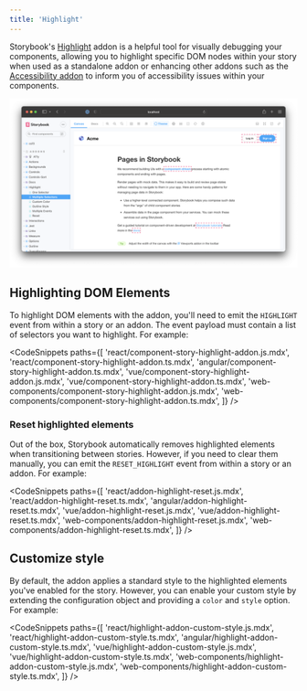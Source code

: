 ```yaml
---
title: 'Highlight'
---
```


Storybook's [Highlight](https://storybook.js.org/addons/@storybook/addon-highlight/) addon is a helpful tool for visually debugging your components, allowing you to highlight specific DOM nodes within your story when used as a standalone addon or enhancing other addons such as the [Accessibility addon](https://storybook.js.org/addons/@storybook/addon-a11y/) to inform you of accessibility issues within your components.

![Story with highlighted elements](./highlight.png)

## Highlighting DOM Elements

To highlight DOM elements with the addon, you'll need to emit the `HIGHLIGHT` event from within a story or an addon. The event payload must contain a list of selectors you want to highlight. For example:

<!-- prettier-ignore-start -->

<CodeSnippets
  paths={[
    'react/component-story-highlight-addon.js.mdx',
    'react/component-story-highlight-addon.ts.mdx',
    'angular/component-story-highlight-addon.ts.mdx',
    'vue/component-story-highlight-addon.js.mdx',
    'vue/component-story-highlight-addon.ts.mdx',
    'web-components/component-story-highlight-addon.js.mdx',
    'web-components/component-story-highlight-addon.ts.mdx',
  ]}
/>

<!-- prettier-ignore-end -->

### Reset highlighted elements

Out of the box, Storybook automatically removes highlighted elements when transitioning between stories. However, if you need to clear them manually, you can emit the `RESET_HIGHLIGHT` event from within a story or an addon. For example:

<!-- prettier-ignore-start -->

<CodeSnippets
  paths={[
    'react/addon-highlight-reset.js.mdx',
    'react/addon-highlight-reset.ts.mdx',
    'angular/addon-highlight-reset.ts.mdx',
    'vue/addon-highlight-reset.js.mdx',
    'vue/addon-highlight-reset.ts.mdx',
    'web-components/addon-highlight-reset.js.mdx',
    'web-components/addon-highlight-reset.ts.mdx',
  ]}
/>

<!-- prettier-ignore-end -->

## Customize style

By default, the addon applies a standard style to the highlighted elements you've enabled for the story. However, you can enable your custom style by extending the configuration object and providing a `color` and `style` option. For example:

<!-- prettier-ignore-start -->

<CodeSnippets
  paths={[
    'react/highlight-addon-custom-style.js.mdx',
    'react/highlight-addon-custom-style.ts.mdx',
    'angular/highlight-addon-custom-style.ts.mdx',
    'vue/highlight-addon-custom-style.js.mdx',
    'vue/highlight-addon-custom-style.ts.mdx',
    'web-components/highlight-addon-custom-style.js.mdx',
    'web-components/highlight-addon-custom-style.ts.mdx',
  ]}
/>

<!-- prettier-ignore-end -->
